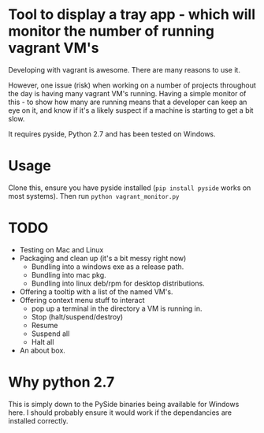 # Tool to display a tray app - which will monitor the number of running vagrant VM's

Developing with vagrant is awesome. There are many reasons to use it.

However, one issue (risk) when working on a number of projects throughout the day is having many vagrant VM's running.
Having a simple monitor of this - to show how many are running means that a developer can keep an eye on it, and know if it's a 
likely suspect if a machine is starting to get a bit slow.

It requires pyside, Python 2.7 and has been tested on Windows.

# Usage

Clone this, ensure you have pyside installed (`pip install pyside` works on most systems).
Then run `python vagrant_monitor.py`

# TODO

* Testing on Mac and Linux
* Packaging and clean up (it's a bit messy right now)
  * Bundling into a windows exe as a release path.
  * Bundling into mac pkg.
  * Bundling into linux deb/rpm for desktop distributions.
* Offering a tooltip with a list of the named VM's.
* Offering context menu stuff to interact
  * pop up a terminal in the directory a VM is running in.
  * Stop (halt/suspend/destroy)
  * Resume
  * Suspend all
  * Halt all
* An about box.

# Why python 2.7

This is simply down to the PySide binaries being available for Windows here. I should probably ensure it would work if the dependancies are installed correctly.
